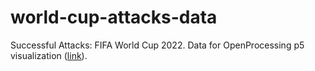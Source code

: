 # world-cup-attacks-data
Successful Attacks: FIFA World Cup 2022. Data for OpenProcessing p5 visualization ([link](oppr.org/s/V2FY4axo)).
